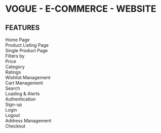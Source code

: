 # VOGUE - E-COMMERCE - WEBSITE

## FEATURES

Home Page  <br />
Product Listing Page<br />
Single Product Page <br />
Filters by <br />
Price <br />
Category  <br />
Ratings <br />
Wishlist Management <br />
Cart Management <br />
Search <br />
Loading & Alerts <br />
Authentication <br />
Sign-up <br />
Login <br />
Logout <br />
Address Management <br />
Checkout <br />

